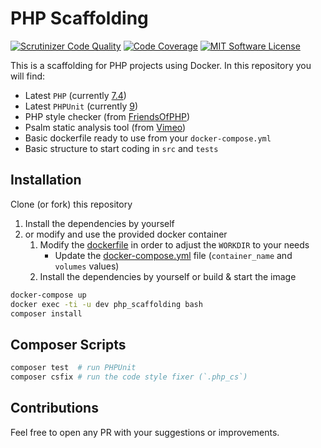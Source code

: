 # PHP Scaffolding

[![Scrutinizer Code Quality](https://scrutinizer-ci.com/g/Chemaclass/php-scaffolding/badges/quality-score.png?b=master)](https://scrutinizer-ci.com/g/Chemaclass/php-scaffolding/?branch=master)
[![Code Coverage](https://scrutinizer-ci.com/g/Chemaclass/php-scaffolding/badges/coverage.png?b=master)](https://scrutinizer-ci.com/g/Chemaclass/php-scaffolding/?branch=master)
[![MIT Software License](https://img.shields.io/badge/license-MIT-blue.svg?style=flat-square)](LICENSE.md)

This is a scaffolding for PHP projects using Docker. In this repository you will find:

* Latest `PHP` (currently [7.4](https://en.wikipedia.org/wiki/PHP#Release_history))
* Latest `PHPUnit` (currently [9](https://phpunit.de/announcements/phpunit-9.html))
* PHP style checker (from [FriendsOfPHP](https://github.com/FriendsOfPHP/PHP-CS-Fixer))
* Psalm static analysis tool (from [Vimeo](https://github.com/vimeo/psalm))
* Basic dockerfile ready to use from your `docker-compose.yml`
* Basic structure to start coding in `src` and `tests`

## Installation

Clone (or fork) this repository
1. Install the dependencies by yourself
2. or modify and use the provided docker container
   1. Modify the [dockerfile](devops/dev/php.dockerfile) in order to adjust the `WORKDIR` to your needs
      * Update the [docker-compose.yml](docker-compose.yml) file (`container_name` and `volumes` values)
   2. Install the dependencies by yourself or build & start the image

```bash
docker-compose up
docker exec -ti -u dev php_scaffolding bash
composer install
```

## Composer Scripts

```bash
composer test  # run PHPUnit
composer csfix # run the code style fixer (`.php_cs`)
```

## Contributions

Feel free to open any PR with your suggestions or improvements.
